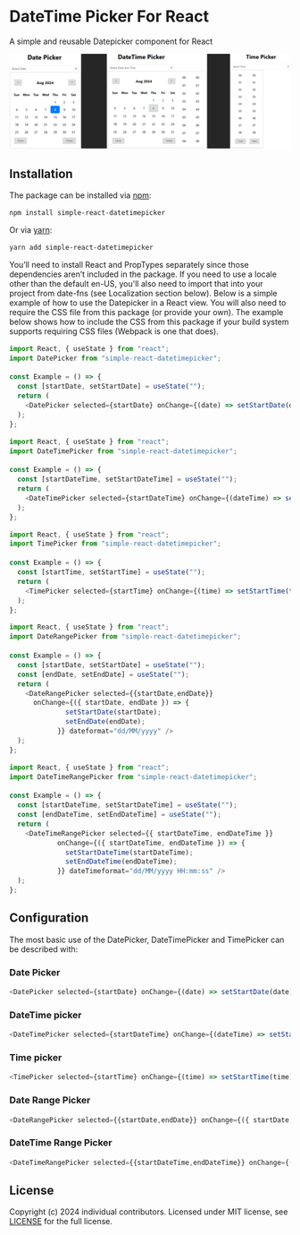 # DateTime Picker For React

A simple and reusable Datepicker component for React

!["Picker-20240808123749.png"](https://raw.githubusercontent.com/Sathish0225/simple-react-datetimepicker/main/ReadMe.assets/Picker-20240808123749.png)

## Installation

The package can be installed via [npm](https://github.com/npm/cli):

```bash
npm install simple-react-datetimepicker
```

Or via [yarn](https://github.com/yarnpkg/yarn):

 ```bash
yarn add simple-react-datetimepicker
 ```

You’ll need to install React and PropTypes separately since those dependencies aren’t included in the package. If you need to use a locale other than the default en-US, you'll also need to import that into your project from date-fns (see Localization section below). Below is a simple example of how to use the Datepicker in a React view. You will also need to require the CSS file from this package (or provide your own). The example below shows how to include the CSS from this package if your build system supports requiring CSS files (Webpack is one that does).

```js
import React, { useState } from "react";
import DatePicker from "simple-react-datetimepicker";

const Example = () => {
  const [startDate, setStartDate] = useState("");
  return (
    <DatePicker selected={startDate} onChange={(date) => setStartDate(date)} dateformat="dd/MM/yyyy" />
  );
};
```

```js
import React, { useState } from "react";
import DateTimePicker from "simple-react-datetimepicker";

const Example = () => {
  const [startDateTime, setStartDateTime] = useState("");
  return (
    <DateTimePicker selected={startDateTime} onChange={(dateTime) => setStartDateTime(dateTime)} dateTimeformat="dd/MM/yyyy HH:mm:ss" />
  );
};
```

```js
import React, { useState } from "react";
import TimePicker from "simple-react-datetimepicker";

const Example = () => {
  const [startTime, setStartTime] = useState("");
  return (
    <TimePicker selected={startTime} onChange={(time) => setStartTime(time)} timeformat="HH:mm:ss" />
  );
};
```

```js
import React, { useState } from "react";
import DateRangePicker from "simple-react-datetimepicker";

const Example = () => {
  const [startDate, setStartDate] = useState("");
  const [endDate, setEndDate] = useState("");
  return (
    <DateRangePicker selected={{startDate,endDate}} 
      onChange={({ startDate, endDate }) => {
              setStartDate(startDate);
              setEndDate(endDate);
            }} dateformat="dd/MM/yyyy" />
  );
};
```

```js
import React, { useState } from "react";
import DateTimeRangePicker from "simple-react-datetimepicker";

const Example = () => {
  const [startDateTime, setStartDateTime] = useState("");
  const [endDateTime, setEndDateTime] = useState("");
  return (
    <DateTimeRangePicker selected={{ startDateTime, endDateTime }}
            onChange={({ startDateTime, endDateTime }) => {
              setStartDateTime(startDateTime);
              setEndDateTime(endDateTime);
            }} dateTimeformat="dd/MM/yyyy HH:mm:ss" />
  );
};
```

## Configuration

The most basic use of the DatePicker, DateTimePicker and TimePicker can be described with:

### Date Picker

```js
<DatePicker selected={startDate} onChange={(date) => setStartDate(date)} />
```

### DateTime picker

```js
<DateTimePicker selected={startDateTime} onChange={(dateTime) => setStartDateTime(dateTime)}/>
```

### Time picker

```js
<TimePicker selected={startTime} onChange={(time) => setStartTime(time)}/>
```

### Date Range Picker

```js
<DateRangePicker selected={{startDate,endDate}} onChange={({ startDate, endDate }) => {setStartDate(startDate);setEndDate(endDate);}}/>
```

### DateTime Range Picker

```js
<DateTimeRangePicker selected={{startDateTime,endDateTime}} onChange={({ startDateTime, endDateTime }) => {setStartDateTime(startDateTime);setEndDateTime(endDateTime);}}/>
```

## License

Copyright (c) 2024 individual contributors. Licensed under MIT license, see [LICENSE](LICENSE) for the full license.
